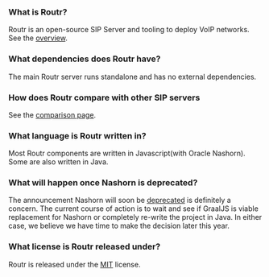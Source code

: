 ### What is Routr?

Routr is an open-source SIP Server and tooling to deploy VoIP networks. See the [overview](/introduction/overview).

### What dependencies does Routr have?

The main Routr server runs standalone and has no external dependencies.

### How does Routr compare with other SIP servers

See the [comparison page](/introduction/comparison).

### What language is Routr written in?

Most Routr components are written in Javascript(with Oracle Nashorn). Some are also written in Java.

### What will happen once Nashorn is deprecated?

The announcement Nashorn will soon be [deprecated](https://openjdk.java.net/jeps/335) is definitely a concern. The current course of action is to wait and see if GraalJS is viable replacement for Nashorn or completely re-write the project in Java. In either case, we believe we have time to make the decision later this year.

### What license is Routr released under?

Routr is released under the [MIT](https://opensource.org/licenses/MIT) license.
